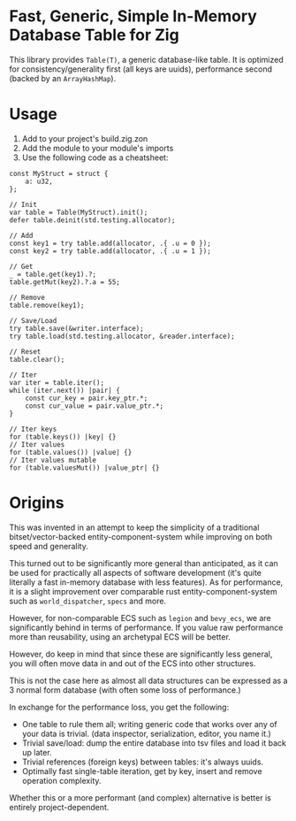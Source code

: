 # Fast, Generic, Simple In-Memory Database Table for Zig
This library provides `Table(T)`, a generic database-like table.
It is optimized for consistency/generality first (all keys are uuids), performance second (backed by an `ArrayHashMap`).

# Usage
1. Add to your project's build.zig.zon
2. Add the module to your module's imports
3. Use the following code as a cheatsheet:
```zig
const MyStruct = struct {
    a: u32,
};

// Init
var table = Table(MyStruct).init();
defer table.deinit(std.testing.allocator);

// Add
const key1 = try table.add(allocator, .{ .u = 0 });
const key2 = try table.add(allocator, .{ .u = 1 });

// Get
_ = table.get(key1).?;
table.getMut(key2).?.a = 55;

// Remove
table.remove(key1);

// Save/Load
try table.save(&writer.interface);
try table.load(std.testing.allocator, &reader.interface);

// Reset
table.clear();

// Iter
var iter = table.iter();
while (iter.next()) |pair| {
    const cur_key = pair.key_ptr.*;
    const cur_value = pair.value_ptr.*;
}

// Iter keys
for (table.keys()) |key| {}
// Iter values
for (table.values()) |value| {}
// Iter values mutable
for (table.valuesMut()) |value_ptr| {}
```

# Origins
This was invented in an attempt to keep the simplicity of a traditional bitset/vector-backed entity-component-system while improving on both speed and generality.

This turned out to be significantly more general than anticipated, as it can be used for practically all aspects of software development (it's quite literally a fast in-memory database with less features).
As for performance, it is a slight improvement over comparable rust entity-component-system such as `world_dispatcher`, `specs` and more.

However, for non-comparable ECS such as `legion` and `bevy_ecs`, we are significantly behind in terms of performance. If you value raw performance more than reusability, using an archetypal ECS will be better.

However, do keep in mind that since these are significantly less general, you will often move data in and out of the ECS into other structures.

This is not the case here as almost all data structures can be expressed as a 3 normal form database (with often some loss of performance.)

In exchange for the performance loss, you get the following:
- One table to rule them all; writing generic code that works over any of your data is trivial. (data inspector, serialization, editor, you name it.)
- Trivial save/load: dump the entire database into tsv files and load it back up later.
- Trivial references (foreign keys) between tables: it's always uuids.
- Optimally fast single-table iteration, get by key, insert and remove operation complexity.

Whether this or a more performant (and complex) alternative is better is entirely project-dependent.


